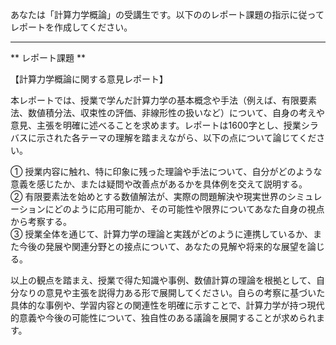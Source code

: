 あなたは「計算力学概論」の受講生です。以下ののレポート課題の指示に従ってレポートを作成してください。

---------------------------------------
** レポート課題 **

【計算力学概論に関する意見レポート】

本レポートでは、授業で学んだ計算力学の基本概念や手法（例えば、有限要素法、数値積分法、収束性の評価、非線形性の扱いなど）について、自身の考えや意見、主張を明確に述べることを求めます。レポートは1600字とし、授業シラバスに示された各テーマの理解を踏まえながら、以下の点について論じてください。

① 授業内容に触れ、特に印象に残った理論や手法について、自分がどのような意義を感じたか、または疑問や改善点があるかを具体例を交えて説明する。  
② 有限要素法を始めとする数値解法が、実際の問題解決や現実世界のシミュレーションにどのように応用可能か、その可能性や限界についてあなた自身の視点から考察する。  
③ 授業全体を通じて、計算力学の理論と実践がどのように連携しているか、また今後の発展や関連分野との接点について、あなたの見解や将来的な展望を論じる。

以上の観点を踏まえ、授業で得た知識や事例、数値計算の理論を根拠として、自分なりの意見や主張を説得力ある形で展開してください。自らの考察に基づいた具体的な事例や、学習内容との関連性を明確に示すことで、計算力学が持つ現代的意義や今後の可能性について、独自性のある議論を展開することが求められます。